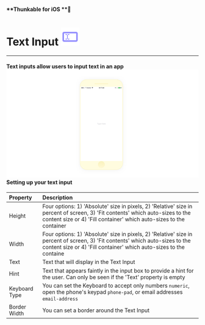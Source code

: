 #### **Thunkable for iOS **

# Text Input ![](/assets/iOSviewIconTextInput.png)

---

#### Text inputs allow users to input text in an app![](/assets/textinput-ios-1.png)Setting up your text input

| Property | Description |
| :--- | :--- |
| Height | Four options: 1\) 'Absolute' size in pixels, 2\) 'Relative' size in percent of screen, 3\) 'Fit contents' which auto-sizes to the content size or 4\) 'Fill container' which auto-sizes to the container |
| Width | Four options: 1\) 'Absolute' size in pixels, 2\) 'Relative' size in percent of screen, 3\) 'Fit contents' which auto-sizes to the content size or 4\) 'Fill container' which auto-sizes to the containe |
| Text | Text that will display in the Text Input |
| Hint | Text that appears faintly in the input box to provide a hint for the user.  Can only be seen if the 'Text' property is empty |
| Keyboard Type | You can set the Keyboard to accept only numbers `numeric`, open the phone's keypad `phone-pad`, or email addresses `email-address` |
| Border Width | You can set a border around the Text Input |



